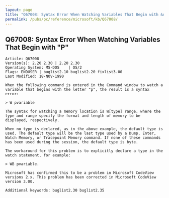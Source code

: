 ```yaml
---
layout: page
title: "Q67008: Syntax Error When Watching Variables That Begin with &quot;P&quot;"
permalink: /pubs/pc/reference/microsoft/kb/Q67008/
---
```


## Q67008: Syntax Error When Watching Variables That Begin with &quot;P&quot;

	Article: Q67008
	Version(s): 2.20 2.30 | 2.20 2.30
	Operating System: MS-DOS    | OS/2
	Flags: ENDUSER | buglist2.10 buglist2.20 fixlist3.00
	Last Modified: 18-NOV-1990
	
	When the following command is entered in the Command window to watch a
	variable that begins with the letter "p", the result is a syntax
	error:
	
	> W pvariable
	
	The syntax for watching a memory location is W[type] range, where the
	type and range specify the format and length of memory to be
	displayed, respectively.
	
	When no type is declared, as in the above example, the default type is
	used. The default type will be the last type used by a Dump, Enter,
	Watch Memory, or Tracepoint Memory command. If none of these commands
	has been used during the session, the default type is byte.
	
	The workaround for this problem is to explicitly declare a type in the
	watch statement, for example:
	
	> WB pvariable.
	
	Microsoft has confirmed this to be a problem in Microsoft CodeView
	versions 2.x. This problem has been corrected in Microsoft CodeView
	version 3.00.
	
	Additional keywords: buglist2.30 buglist2.35
